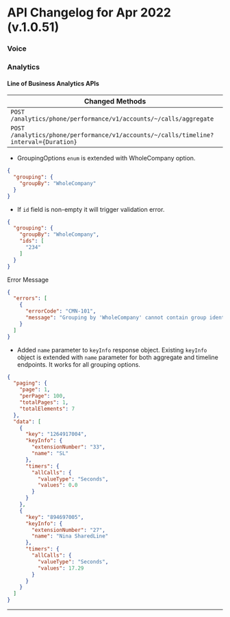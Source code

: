 # API Changelog for Apr 2022 (v.1.0.51)

### Voice

### Analytics

#### Line of Business Analytics APIs

|Changed Methods|
|-----------|
| `POST /analytics/phone/performance/v1/accounts/~/calls/aggregate`|
| `POST /analytics/phone/performance/v1/accounts/~/calls/timeline?interval={Duration}`|

* GroupingOptions `enum` is extended with WholeCompany option. 

```json hl_lines="3"
{
  "grouping": {
    "groupBy": "WholeCompany"
  }
}
```

* If `id` field is non-empty it will trigger validation error.

```json hl_lines="4-6"
{
  "grouping": {
    "groupBy": "WholeCompany",
    "ids": [
      "234"
    ]
  }
}
```
Error Message
```json
{
  "errors": [
    {
      "errorCode": "CMN-101",
      "message": "Grouping by 'WholeCompany' cannot contain group identifiers"
    }
  ]
}
```

* Added `name` parameter to `keyInfo` response object. Existing `keyInfo` object is extended with `name` parameter for both aggregate and timeline endpoints. It works for all grouping options.
```json hl_lines="13 26"
{
  "paging": {
    "page": 1,
    "perPage": 100,
    "totalPages": 1,
    "totalElements": 7
  },
  "data": [
    {
      "key": "1264917004",
      "keyInfo": {
        "extensionNumber": "33",
        "name": "SL"
      },
      "timers": {
        "allCalls": {
          "valueType": "Seconds",
          "values": 0.0
        }
      }
    },
    {
      "key": "894697005",
      "keyInfo": {
        "extensionNumber": "27",
        "name": "Nina SharedLine"
      },
      "timers": {
        "allCalls": {
          "valueType": "Seconds",
          "values": 17.29
        }
      }
    }
  ]
}
```
---
